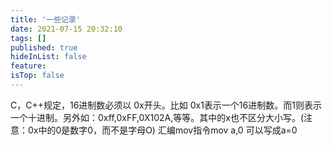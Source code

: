 ```yaml
---
title: '一些记录'
date: 2021-07-15 20:32:10
tags: []
published: true
hideInList: false
feature: 
isTop: false
---
```

C，C++规定，16进制数必须以 0x开头。比如 0x1表示一个16进制数。而1则表示一个十进制。另外如：0xff,0xFF,0X102A,等等。其中的x也不区分大小写。(注意：0x中的0是数字0，而不是字母O)
汇编mov指令mov a,0 可以写成a=0
